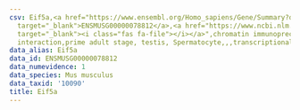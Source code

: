 ```yaml
---
csv: Eif5a,<a href="https://www.ensembl.org/Homo_sapiens/Gene/Summary?db=core;g=ENSMUSG00000078812"
  target="_blank">ENSMUSG00000078812</a>,<a href="https://www.ncbi.nlm.nih.gov/pubmed/25450459"
  target="_blank"><i class="fas fa-file"></i></a>",chromatin immunoprecipitation assay,direct
  interaction,prime adult stage, testis, Spermatocyte,,,transcriptional regulation,
data_alias: Eif5a
data_id: ENSMUSG00000078812
data_numevidence: 1
data_species: Mus musculus
data_taxid: '10090'
title: Eif5a
---
```

